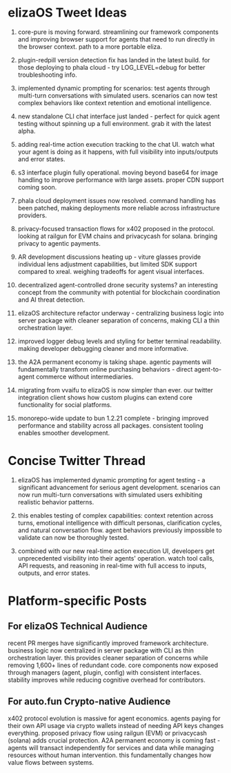 # elizaOS Tweet Ideas

1. core-pure is moving forward. streamlining our framework components and improving browser support for agents that need to run directly in the browser context. path to a more portable eliza.

2. plugin-redpill version detection fix has landed in the latest build. for those deploying to phala cloud - try LOG_LEVEL=debug for better troubleshooting info.

3. implemented dynamic prompting for scenarios: test agents through multi-turn conversations with simulated users. scenarios can now test complex behaviors like context retention and emotional intelligence.

4. new standalone CLI chat interface just landed - perfect for quick agent testing without spinning up a full environment. grab it with the latest alpha.

5. adding real-time action execution tracking to the chat UI. watch what your agent is doing as it happens, with full visibility into inputs/outputs and error states.

6. s3 interface plugin fully operational. moving beyond base64 for image handling to improve performance with large assets. proper CDN support coming soon.

7. phala cloud deployment issues now resolved. command handling has been patched, making deployments more reliable across infrastructure providers.

8. privacy-focused transaction flows for x402 proposed in the protocol. looking at railgun for EVM chains and privacycash for solana. bringing privacy to agentic payments.

9. AR development discussions heating up - viture glasses provide individual lens adjustment capabilities, but limited SDK support compared to xreal. weighing tradeoffs for agent visual interfaces.

10. decentralized agent-controlled drone security systems? an interesting concept from the community with potential for blockchain coordination and AI threat detection. 

11. elizaOS architecture refactor underway - centralizing business logic into server package with cleaner separation of concerns, making CLI a thin orchestration layer.

12. improved logger debug levels and styling for better terminal readability. making developer debugging cleaner and more informative.

13. the A2A permanent economy is taking shape. agentic payments will fundamentally transform online purchasing behaviors - direct agent-to-agent commerce without intermediaries.

14. migrating from vvaifu to elizaOS is now simpler than ever. our twitter integration client shows how custom plugins can extend core functionality for social platforms.

15. monorepo-wide update to bun 1.2.21 complete - bringing improved performance and stability across all packages. consistent tooling enables smoother development.

# Concise Twitter Thread

1. elizaOS has implemented dynamic prompting for agent testing - a significant advancement for serious agent development. scenarios can now run multi-turn conversations with simulated users exhibiting realistic behavior patterns.

2. this enables testing of complex capabilities: context retention across turns, emotional intelligence with difficult personas, clarification cycles, and natural conversation flow. agent behaviors previously impossible to validate can now be thoroughly tested.

3. combined with our new real-time action execution UI, developers get unprecedented visibility into their agents' operation. watch tool calls, API requests, and reasoning in real-time with full access to inputs, outputs, and error states.

# Platform-specific Posts

## For elizaOS Technical Audience
recent PR merges have significantly improved framework architecture. business logic now centralized in server package with CLI as thin orchestration layer. this provides cleaner separation of concerns while removing 1,600+ lines of redundant code. core components now exposed through managers (agent, plugin, config) with consistent interfaces. stability improves while reducing cognitive overhead for contributors.

## For auto.fun Crypto-native Audience
x402 protocol evolution is massive for agent economics. agents paying for their own API usage via crypto wallets instead of needing API keys changes everything. proposed privacy flow using railgun (EVM) or privacycash (solana) adds crucial protection. A2A permanent economy is coming fast - agents will transact independently for services and data while managing resources without human intervention. this fundamentally changes how value flows between systems.
